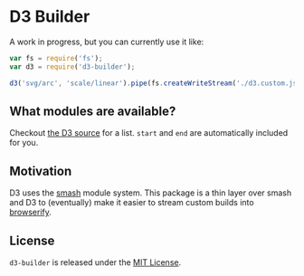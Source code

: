 # D3 Builder

A work in progress, but you can currently use it like:

```javascript
var fs = require('fs');
var d3 = require('d3-builder');

d3('svg/arc', 'scale/linear').pipe(fs.createWriteStream('./d3.custom.js'));
```

## What modules are available?

Checkout [the D3 source](https://github.com/mbostock/d3/tree/master/src) for a list. `start` and `end` are automatically included for you.

## Motivation

D3 uses the [smash](https://github.com/mbostock/smash) module system. This package is a thin layer over smash and D3 to (eventually) make it easier to stream custom builds into [browserify](https://github.com/substack/node-browserify).

## License

`d3-builder` is released under the [MIT License](http://opensource.org/licenses/MIT).
